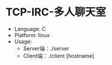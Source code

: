 # TCP-IRC-多人聊天室

* Language: C
* Platform: linux
* Usage:
	* Server端：./server 
	* Client端：./client [hostname]
